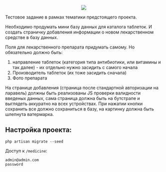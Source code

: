 <p align="center"><img src="https://laravel.com/assets/img/components/logo-laravel.svg"></p>

Тестовое задание в рамках тематики предстоящего проекта. 

Необходимо продумать мини базу данных для каталога таблеток. И создать страничку добавления информации о новом лекарственном средстве в базу данных. 

Поля для лекарственного препарата придумать самому. Но обязательно должно быть:
1. направление таблеток (категория типа антибиотики, или витамины и так далее) - их отдельно нужно засидить с самого начала
2. Производитель таблеток (их тоже засидить сначала)
3. Фото препарата 

На странице добавления (страница после стандартной авторизации на ларавель) должны быть реализованы JS проверки валидности введеныx данных, сама страница должна быть на бутстрапе и выглядеть аккуратно на всех устройствах. При нажатии кнопки сохранить все должно сохраниться в базу, на картинку должна быть шлепнута ватермарка.

## Настройка проекта:
`php artisan migrate --seed`

Доступ к `/medicine`:

````
admin@admin.com
password
````
